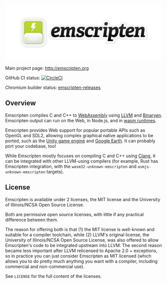 ![emscripten logo](media/switch_logo.png)

Main project page: <http://emscripten.org>

GitHub CI status: [![CircleCI](https://circleci.com/gh/emscripten-core/emscripten.svg?style=svg)](https://circleci.com/gh/emscripten-core/emscripten/tree/master)

Chromium builder status: [emscripten-releases](https://ci.chromium.org/p/emscripten-releases)

Overview
--------

Emscripten compiles C and C++ to [WebAssembly](https://webassembly.org/) using
[LLVM](https://en.wikipedia.org/wiki/LLVM) and
[Binaryen](https://github.com/WebAssembly/binaryen/). Emscripten output can run
on the Web, in Node.js, and in
[wasm runtimes](https://v8.dev/blog/emscripten-standalone-wasm#running-in-wasm-runtimes).

Emscripten provides Web support for popular portable APIs such as OpenGL and
SDL2, allowing complex graphical native applications to be ported, such as
the [Unity game engine](https://docs.unity3d.com/Manual/webgl-gettingstarted.html)
and [Google Earth](https://blog.chromium.org/2019/06/webassembly-brings-google-earth-to-more.html).
It can probably port your codebase, too!

While Emscripten mostly focuses on compiling C and C++ using
[Clang](https://clang.llvm.org/), it can be integrated with other LLVM-using
compilers (for example, Rust has Emscripten integration, with the
`wasm32-unknown-emscripten` and `asmjs-unknown-emscripten` targets).

License
-------

Emscripten is available under 2 licenses, the MIT license and the
University of Illinois/NCSA Open Source License.

Both are permissive open source licenses, with little if any
practical difference between them.

The reason for offering both is that (1) the MIT license is
well-known and suitable for a compiler toolchain, while
(2) LLVM's original license, the University of Illinois/NCSA Open Source
License, was also offered to allow Emscripten's code to be integrated
upstream into LLVM. The second reason became less important after
LLVM relicensed to Apache 2.0 + exceptions, so in practice you
can just consider Emscripten as MIT licensed (which allows
you to do pretty much anything you want with a compiler, including
commercial and non-commercial use).

See `LICENSE` for the full content of the licenses.
